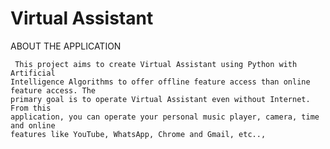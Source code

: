 
# Virtual Assistant

ABOUT THE APPLICATION





     This project aims to create Virtual Assistant using Python with Artificial 
    Intelligence Algorithms to offer offline feature access than online feature access. The 
    primary goal is to operate Virtual Assistant even without Internet. From this 
    application, you can operate your personal music player, camera, time and online 
    features like YouTube, WhatsApp, Chrome and Gmail, etc..,


